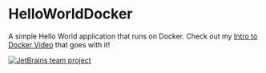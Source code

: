 # HelloWorldDocker
A simple Hello World application that runs on Docker. Check out my [Intro to Docker Video](https://youtu.be/FzwIs2jMESM) that goes with it!

[![JetBrains team project](http://jb.gg/badges/team.svg)](https://confluence.jetbrains.com/display/ALL/JetBrains+on+GitHub)
